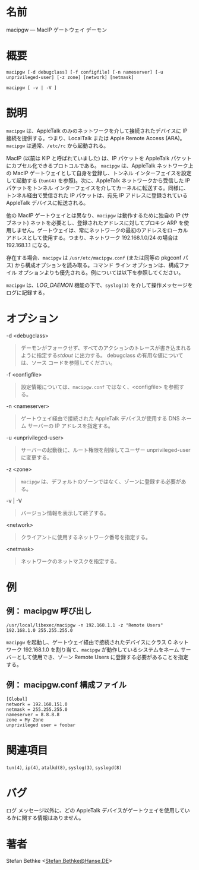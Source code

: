 # 名前

macipgw — MacIP ゲートウェイ デーモン

# 概要

`macipgw [-d debugclass] [-f configfile] [-n nameserver] [-u
unprivileged-user] [-z zone] [network] [netmask]`

`macipgw [ -v | -V ]`

# 説明

`macipgw` は、AppleTalk のみのネットワークを介して接続されたデバイスに IP 接続を提供する。つまり、LocalTalk または
Apple Remote Access (ARA)。`macipgw` は通常、`/etc/rc` から起動される。

MacIP (以前は KIP と呼ばれていました) は、IP パケットを AppleTalk パケットにカプセル化できるプロトコルである。
`macipgw` は、AppleTalk ネットワーク上の MacIP ゲートウェイとして自身を登録し、トンネル インターフェイスを設定して起動する
(`tun(4)` を参照)。次に、AppleTalk ネットワークから受信した IP パケットをトンネル
インターフェイスを介してカーネルに転送する。同様に、トンネル経由で受信された IP パケットは、宛先 IP アドレスに登録されている AppleTalk
デバイスに転送される。

他の MacIP ゲートウェイとは異なり、`macipgw` は動作するために独自の IP (サブネット)
ネットを必要とし、登録されたアドレスに対してプロキシ ARP を使用しません。ゲートウェイは、常にネットワークの最初のアドレスをローカル
アドレスとして使用する。つまり、ネットワーク 192.168.1.0/24 の場合は 192.168.1.1 になる。

存在する場合、`macipgw` は `/usr/etc/macipgw.conf` (または同等の pkgconf パス)
から構成オプションを読み取る。コマンド ライン オプションは、構成ファイル オプションよりも優先される。例については以下を参照してください。

`macipgw` は、*LOG_DAEMON* 機能の下で、`syslog(3)` を介して操作メッセージをログに記録する。

# オプション

-d \<debugclass\>

> デーモンがフォークせず、すべてのアクションのトレースが書き込まれるように指定する*stdout*
に出力する。 debugclass の有用な値については、ソース
コードを参照してください。

-f \<configfile\>

> 設定情報については、`macipgw.conf` ではなく、\<configfile\>
を参照する。

-n \<nameserver\>

> ゲートウェイ経由で接続された AppleTalk デバイスが使用する DNS ネーム
サーバーの IP アドレスを指定する。

-u \<unprivileged-user\>

> サーバーの起動後に、ルート権限を削除してユーザー unprivileged-user
に変更する。

-z \<zone\>

> `macipgw`
は、デフォルトのゾーンではなく、ゾーンに登録する必要がある。

-v | -V

> バージョン情報を表示して終了する。

\<network\>

> クライアントに使用するネットワーク番号を指定する。

\<netmask\>

> ネットワークのネットマスクを指定する。

# 例

## 例： macipgw 呼び出し

    /usr/local/libexec/macipgw -n 192.168.1.1 -z "Remote Users" 192.168.1.0 255.255.255.0

`macipgw` を起動し、ゲートウェイ経由で接続されたデバイスにクラス C ネットワーク 192.168.1.0 を割り当て、`macipgw`
が動作しているシステムをネーム サーバーとして使用でき、ゾーン Remote Users に登録する必要があることを指定する。

## 例： macipgw.conf 構成ファイル

    [Global]
    network = 192.168.151.0
    netmask = 255.255.255.0
    nameserver = 8.8.8.8
    zone = My Zone
    unprivileged user = foobar

# 関連項目

`tun(4)`, `ip(4)`, `atalkd(8)`, `syslog(3)`, `syslogd(8)`

# バグ

ログ メッセージ以外に、どの AppleTalk デバイスがゲートウェイを使用しているかに関する情報はありません。

# 著者

Stefan Bethke \<Stefan.Bethke@Hanse.DE\>
